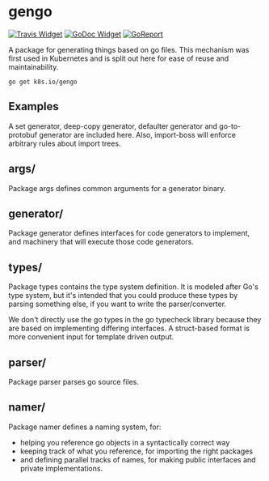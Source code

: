 # gengo

[![Travis Widget]][Travis] [![GoDoc Widget]][GoDoc]  [![GoReport]][GoReportStatus]

[Travis]: https://travis-ci.org/kubernetes/gengo
[Travis Widget]: https://travis-ci.org/kubernetes/gengo.svg?branch=master
[GoDoc]: https://godoc.org/k8s.io/gengo
[GoDoc Widget]: https://godoc.org/k8s.io/gengo?status.svg
[GoReport]: https://goreportcard.com/badge/github.com/kubernetes/gengo
[GoReportStatus]: https://goreportcard.com/report/github.com/kubernetes/gengo

A package for generating things based on go files. This mechanism was first used
in Kubernetes and is split out here for ease of reuse and maintainability.

`go get k8s.io/gengo`

## Examples

A set generator, deep-copy generator, defaulter generator and go-to-protobuf
generator are included here. Also, import-boss will enforce arbitrary rules about
import trees.

## args/

Package args defines common arguments for a generator binary.

## generator/

Package generator defines interfaces for code generators to implement, and
machinery that will execute those code generators.

## types/

Package types contains the type system definition. It is modeled after Go's type
system, but it's intended that you could produce these types by parsing
something else, if you want to write the parser/converter.

We don't directly use the go types in the go typecheck library because they are
based on implementing differing interfaces. A struct-based format is more
convenient input for template driven output.

## parser/

Package parser parses go source files.

## namer/

Package namer defines a naming system, for:
* helping you reference go objects in a syntactically correct way
* keeping track of what you reference, for importing the right packages
* and defining parallel tracks of names, for making public interfaces and
  private implementations.

